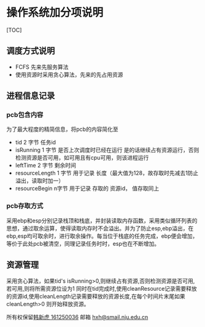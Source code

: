 # 操作系统加分项说明
[TOC]
## 调度方式说明
* FCFS 先来先服务算法 
* 使用资源时采用贪心算法，先来的先占用资源

## 进程信息记录
### pcb包含内容
为了最大程度的精简信息，将pcb的内容简化至

* tid 2 字节 任务id
* isRunning 1 字节 是否上次调度时已经在运行 是的话继续占有资源运行，否则检测资源是否可用，如可用且有cpu可用，则该进程运行
* leftTime 2 字节 剩余时间
* resourceLength 1 字节 用于记录 长度（最大值为128，故存取时先减去1防止溢出，读取时加一）
* resourceBegin n字节 用于记录 存取的 资源id， 值存取同上

### pcb存取方式
 采用ebp和esp分别记录栈顶和栈底，并封装读取内存函数，采用类似循环列表的思想，通过取余运算，使得读取内存时不会溢出。并为了防止esp,ebp溢出，在ebp,esp均可取余时，进行取余操作。每当位于栈底的任务完成，ebp便会增加，等价于此处pcb被清空，同理记录任务时时，esp也在不断增加。
## 资源管理
采用贪心算法，如果tid's isRunning>0,则继续占有资源,否则检测资源是否可用,若可用,则将所需资源位设为1
同时在tid完成时,使用cleanResource记录需要释放的资源id,使用cleanLength记录需要释放的资源长度,在每个时间片末尾如果cleanLength>0 则开始释放资源。


所有权保留[韩新虎 161250036](https://github.com/hanxinhu)
邮箱 <hxh@smail.nju.edu.cn>